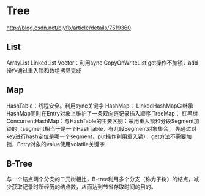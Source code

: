 # Tree

http://blog.csdn.net/bjyfb/article/details/7519360

## List

ArrayList
LinkedList
Vector：利用sync
CopyOnWriteList:get操作不加锁，add操作通过重入锁和数组拷贝完成


## Map

HashTable：线程安全。利用sync关键字
HashMap：
LinkedHashMapC:继承HashMap同时在Entry对象上维护了一条双向链记录插入顺序
TreeMap： 红黑树
ConcurrentHashMap：与HashTable的主要区别：采用重入锁和分段Segment加锁的（segment相当于是一个HashTable，有几段Segment对象集合，
先通过对key进行hash定位是哪一个segment，put操作利用重入锁），get方法不需要加锁，Entry对象的value使用volatile关键字




## B-Tree

与一个结点两个分支的二元树相比，B-tree利用多个分支（称为子树）的结点，减少获取记录时所经历的结点数，从而达到节省存取时间的目的。



